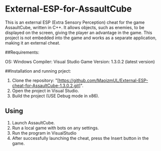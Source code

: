 # External-ESP-for-AssaultCube

This is an external ESP (Extra Sensory Perception) cheat for the game AssaultCube, written in C++. It allows objects, such as enemies, to be displayed on the screen, giving the player an advantage in the game. This project is not embedded into the game and works as a separate application, making it an external cheat.

##Requirements:

OS: Windows
Compiler: Visual Studio
Game Version: 1.3.0.2 (latest version)

##Installation and running prject:

1. Clone the repository: "[https://github.com/MaoizmUL/External-ESP-cheat-for-AssaultCube-1.3.0.2.git]".
2. Open the project in Visual Studio.
3. Build the project (USE Debug mode in x86).

## Using

1. Launch AssaultCube.
2. Run a local game with bots on any settings.
3. Run the program in VisualStudio
4. After successfully launching the cheat, press the Insert button in the game.

